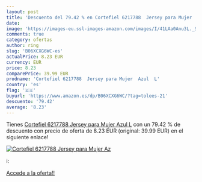 ```yaml
---
layout: post
title: 'Descuento del 79.42 % en Cortefiel 6217788  Jersey para Mujer  Az'
date: 
image: 'https://images-eu.ssl-images-amazon.com/images/I/41LAa0Anu3L._SL200_.jpg'
comments: true
category: ofertas
author: ring
slug: 'B06XCXG6WC-es'
actualPrice: 8.23 EUR
currency: EUR
price: 8.23
comparePrice: 39.99 EUR
prodname: 'Cortefiel 6217788  Jersey para Mujer  Azul  L'
country: 'es'
flag: '🇪🇸'
buyurl: 'https://www.amazon.es/dp/B06XCXG6WC/?tag=tolees-21'
descuento: '79.42'
average: '8.23'
---
```


Tienes [Cortefiel 6217788  Jersey para Mujer  Azul  L](https://www.amazon.es/dp/B06XCXG6WC/?tag=tolees-21) con un 79.42 % de descuento con precio de oferta de 8.23 EUR (original: 39.99 EUR) en el siguiente enlace!

[![Cortefiel 6217788  Jersey para Mujer  Az](https://images-eu.ssl-images-amazon.com/images/I/41LAa0Anu3L._SL200_.jpg)](https://www.amazon.es/dp/B06XCXG6WC/?tag=tolees-21)

ℹ️:


[Accede a la oferta!!](https://www.amazon.es/dp/B06XCXG6WC/?tag=tolees-21)
